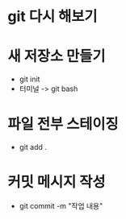 # git 다시 해보기
# 새 저장소 만들기
- git init
- 터미널 -> git bash

# 파일 전부 스테이징
- git add .

# 커밋 메시지 작성
- git commit -m "작업 내용"
